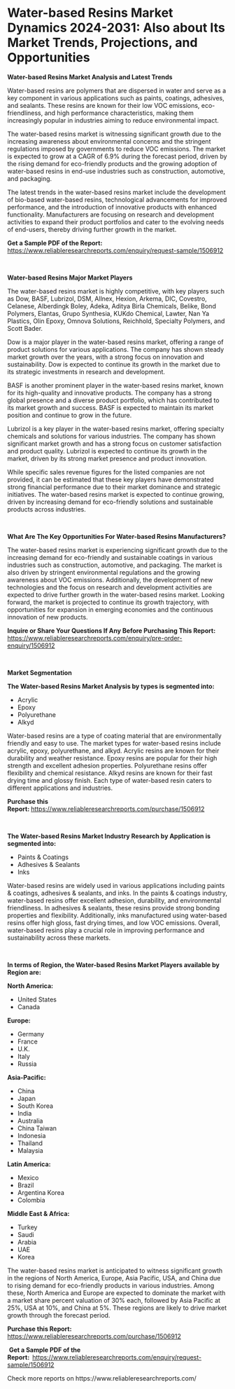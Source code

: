<p><h1>Water-based Resins Market Dynamics 2024-2031: Also about Its Market Trends, Projections, and Opportunities</h1></p><p><strong>Water-based Resins Market Analysis and Latest Trends</strong></p>
<p><p>Water-based resins are polymers that are dispersed in water and serve as a key component in various applications such as paints, coatings, adhesives, and sealants. These resins are known for their low VOC emissions, eco-friendliness, and high performance characteristics, making them increasingly popular in industries aiming to reduce environmental impact.</p><p>The water-based resins market is witnessing significant growth due to the increasing awareness about environmental concerns and the stringent regulations imposed by governments to reduce VOC emissions. The market is expected to grow at a CAGR of 6.9% during the forecast period, driven by the rising demand for eco-friendly products and the growing adoption of water-based resins in end-use industries such as construction, automotive, and packaging.</p><p>The latest trends in the water-based resins market include the development of bio-based water-based resins, technological advancements for improved performance, and the introduction of innovative products with enhanced functionality. Manufacturers are focusing on research and development activities to expand their product portfolios and cater to the evolving needs of end-users, thereby driving further growth in the market.</p></p>
<p><strong>Get a Sample PDF of the Report:&nbsp;</strong> <a href="https://www.reliableresearchreports.com/enquiry/request-sample/1506912">https://www.reliableresearchreports.com/enquiry/request-sample/1506912</a></p>
<p>&nbsp;</p>
<p><strong>Water-based Resins Major Market Players</strong></p>
<p><p>The water-based resins market is highly competitive, with key players such as Dow, BASF, Lubrizol, DSM, Allnex, Hexion, Arkema, DIC, Covestro, Celanese, Alberdingk Boley, Adeka, Aditya Birla Chemicals, Belike, Bond Polymers, Elantas, Grupo Synthesia, KUKdo Chemical, Lawter, Nan Ya Plastics, Olin Epoxy, Omnova Solutions, Reichhold, Specialty Polymers, and Scott Bader.</p><p>Dow is a major player in the water-based resins market, offering a range of product solutions for various applications. The company has shown steady market growth over the years, with a strong focus on innovation and sustainability. Dow is expected to continue its growth in the market due to its strategic investments in research and development.</p><p>BASF is another prominent player in the water-based resins market, known for its high-quality and innovative products. The company has a strong global presence and a diverse product portfolio, which has contributed to its market growth and success. BASF is expected to maintain its market position and continue to grow in the future.</p><p>Lubrizol is a key player in the water-based resins market, offering specialty chemicals and solutions for various industries. The company has shown significant market growth and has a strong focus on customer satisfaction and product quality. Lubrizol is expected to continue its growth in the market, driven by its strong market presence and product innovation.</p><p>While specific sales revenue figures for the listed companies are not provided, it can be estimated that these key players have demonstrated strong financial performance due to their market dominance and strategic initiatives. The water-based resins market is expected to continue growing, driven by increasing demand for eco-friendly solutions and sustainable products across industries.</p></p>
<p>&nbsp;</p>
<p><strong>What Are The Key Opportunities For Water-based Resins Manufacturers?</strong></p>
<p><p>The water-based resins market is experiencing significant growth due to the increasing demand for eco-friendly and sustainable coatings in various industries such as construction, automotive, and packaging. The market is also driven by stringent environmental regulations and the growing awareness about VOC emissions. Additionally, the development of new technologies and the focus on research and development activities are expected to drive further growth in the water-based resins market. Looking forward, the market is projected to continue its growth trajectory, with opportunities for expansion in emerging economies and the continuous innovation of new products.</p></p>
<p><strong>Inquire or Share Your Questions If Any Before Purchasing This Report:</strong> <a href="https://www.reliableresearchreports.com/enquiry/pre-order-enquiry/1506912">https://www.reliableresearchreports.com/enquiry/pre-order-enquiry/1506912</a></p>
<p>&nbsp;</p>
<p><strong>Market Segmentation</strong></p>
<p><strong>The Water-based Resins Market Analysis by types is segmented into:</strong></p>
<p><ul><li>Acrylic</li><li>Epoxy</li><li>Polyurethane</li><li>Alkyd</li></ul></p>
<p><p>Water-based resins are a type of coating material that are environmentally friendly and easy to use. The market types for water-based resins include acrylic, epoxy, polyurethane, and alkyd. Acrylic resins are known for their durability and weather resistance. Epoxy resins are popular for their high strength and excellent adhesion properties. Polyurethane resins offer flexibility and chemical resistance. Alkyd resins are known for their fast drying time and glossy finish. Each type of water-based resin caters to different applications and industries.</p></p>
<p><strong>Purchase this Report:&nbsp;</strong><a href="https://www.reliableresearchreports.com/purchase/1506912">https://www.reliableresearchreports.com/purchase/1506912</a></p>
<p>&nbsp;</p>
<p><strong>The Water-based Resins Market Industry Research by Application is segmented into:</strong></p>
<p><ul><li>Paints & Coatings</li><li>Adhesives & Sealants</li><li>Inks</li></ul></p>
<p><p>Water-based resins are widely used in various applications including paints & coatings, adhesives & sealants, and inks. In the paints & coatings industry, water-based resins offer excellent adhesion, durability, and environmental friendliness. In adhesives & sealants, these resins provide strong bonding properties and flexibility. Additionally, inks manufactured using water-based resins offer high gloss, fast drying times, and low VOC emissions. Overall, water-based resins play a crucial role in improving performance and sustainability across these markets.</p></p>
<p>&nbsp;</p>
<p><strong>In terms of Region, the Water-based Resins Market Players available by Region are:</strong></p>
<p>
    <p> <strong> North America: </strong>
        <ul>
            <li>United States</li>
            <li>Canada</li>
        </ul>
        </p> 
    <p> <strong> Europe: </strong>
        <ul>
            <li>Germany</li>
            <li>France</li>
            <li>U.K.</li>
            <li>Italy</li>
            <li>Russia</li>
        </ul>
        </p> 
    <p> <strong> Asia-Pacific: </strong>
        <ul>
            <li>China</li>
            <li>Japan</li>
            <li>South Korea</li>
            <li>India</li>
            <li>Australia</li>
            <li>China Taiwan</li>
            <li>Indonesia</li>
            <li>Thailand</li>
            <li>Malaysia</li>
        </ul>
        </p> 
    <p> <strong> Latin America: </strong>
        <ul>
            <li>Mexico</li>
            <li>Brazil</li>
            <li>Argentina Korea</li>
            <li>Colombia</li>
        </ul>
        </p> 
    <p> <strong> Middle East & Africa: </strong>
        <ul>
            <li>Turkey</li>
            <li>Saudi</li>
            <li>Arabia</li>
            <li>UAE</li>
            <li>Korea</li>
        </ul>
    </p>
    </p>
<p><p>The water-based resins market is anticipated to witness significant growth in the regions of North America, Europe, Asia Pacific, USA, and China due to rising demand for eco-friendly products in various industries. Among these, North America and Europe are expected to dominate the market with a market share percent valuation of 30% each, followed by Asia Pacific at 25%, USA at 10%, and China at 5%. These regions are likely to drive market growth through the forecast period.</p></p>
<p><strong>Purchase this Report: </strong><a href="https://www.reliableresearchreports.com/purchase/1506912">https://www.reliableresearchreports.com/purchase/1506912</a></p>
<p>&nbsp;<strong>Get a Sample PDF of the Report:&nbsp;&nbsp;</strong><a href="https://www.reliableresearchreports.com/enquiry/request-sample/1506912">https://www.reliableresearchreports.com/enquiry/request-sample/1506912</a></p>
<p><strong></strong></p>
<p>Check more reports on https://www.reliableresearchreports.com/</p>
